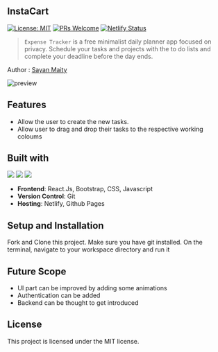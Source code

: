 ## InstaCart 

[![License: MIT](https://img.shields.io/badge/License-MIT-yellow.svg)](https://opensource.org/licenses/MIT) 
[![PRs Welcome](https://img.shields.io/badge/PRs-welcome-brightgreen.svg)](http://makeapullrequest.com)
[![Netlify Status](https://api.netlify.com/api/v1/badges/d989ba5f-681a-446f-b47f-f196a4a0bb35/deploy-status)](https://app.netlify.com/sites/sayancr777-instacart/deploys)

>```Expense Tracker``` is a free minimalist daily planner app focused on privacy. Schedule your tasks and projects with the to do lists and complete your deadline before the day ends. 

Author : [Sayan Maity](sayancr777@gmail.com)

![preview](https://github.com/Sayan-Maity/InstaCart/blob/main/public/preview.jpg)

## Features

- Allow the user to create the new tasks.
- Allow user to drag and drop their tasks to the respective working coloums

## Built with
<img src="https://img.shields.io/badge/html5%20-%23E34F26.svg?&style=for-the-badge&logo=html5&logoColor=white"/>  <img src="https://img.shields.io/badge/css3%20-%231572B6.svg?&style=for-the-badge&logo=css3&logoColor=white"/> <img src="https://img.shields.io/badge/javascript%20-%23323330.svg?&style=for-the-badge&logo=javascript&logoColor=%23F7DF1E"/> 

- **Frontend**: React.Js, Bootstrap, CSS, Javascript
- **Version Control**: Git
- **Hosting**: Netlify, Github Pages

## Setup and Installation
Fork and Clone this project. Make sure you have git installed. On the terminal, navigate to your workspace directory and run it
​
## Future Scope
- UI part can be improved by adding some animations
- Authentication can be added 
- Backend can be thought to get introduced
​
## License
This project is licensed under the MIT license.
